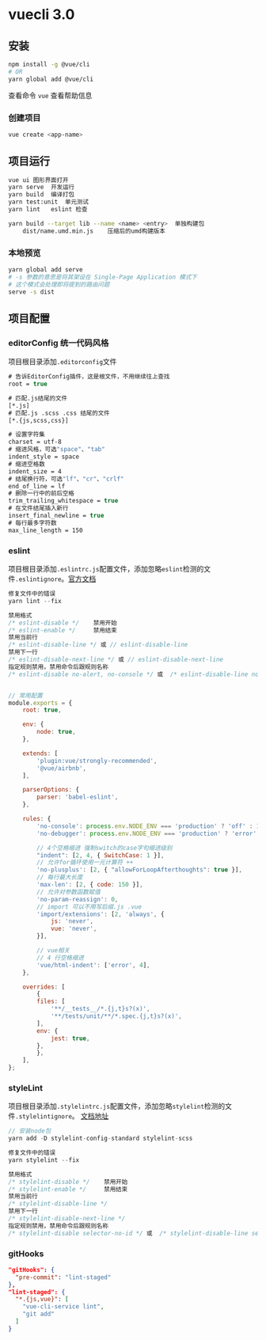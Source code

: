 # vuecli 3.0

## 安装

``` sh
npm install -g @vue/cli
# OR
yarn global add @vue/cli
```

查看命令 `vue` 查看帮助信息

### 创建项目

```sh
vue create <app-name>
```

## 项目运行

``` bash
vue ui 图形界面打开
yarn serve  开发运行
yarn build  编译打包
yarn test:unit  单元测试
yarn lint   eslint 检查

yarn build --target lib --name <name> <entry>  单独构建包
    dist/name.umd.min.js    压缩后的umd构建版本
```

### 本地预览

``` bash
yarn global add serve
# -s 参数的意思是将其架设在 Single-Page Application 模式下
# 这个模式会处理即将提到的路由问题
serve -s dist

```

## 项目配置

### editorConfig 统一代码风格
项目根目录添加`.editorconfig`文件

``` vb
# 告诉EditorConfig插件，这是根文件，不用继续往上查找
root = true

# 匹配.js结尾的文件
[*.js]
# 匹配.js .scss .css 结尾的文件
[*.{js,scss,css}]

# 设置字符集
charset = utf-8
# 缩进风格，可选"space"、"tab"
indent_style = space
# 缩进空格数
indent_size = 4
# 结尾换行符，可选"lf"、"cr"、"crlf"
end_of_line = lf
# 删除一行中的前后空格
trim_trailing_whitespace = true
# 在文件结尾插入新行
insert_final_newline = true
# 每行最多字符数
max_line_length = 150
```

### eslint
项目根目录添加`.eslintrc.js`配置文件，添加忽略`eslint`检测的文件`.eslintignore`。[官方文档](https://eslint.bootcss.com/)

``` js
修复文件中的错误
yarn lint --fix

禁用格式
/* eslint-disable */    禁用开始
/* eslint-enable */     禁用结束
禁用当前行
/* eslint-disable-line */ 或 // eslint-disable-line
禁用下一行
/* eslint-disable-next-line */ 或 // eslint-disable-next-line
指定规则禁用，禁用命令后跟规则名称
/* eslint-disable no-alert, no-console */ 或  /* eslint-disable-line no-console */


// 常用配置
module.exports = {
    root: true,

    env: {
        node: true,
    },

    extends: [
        'plugin:vue/strongly-recommended',
        '@vue/airbnb',
    ],

    parserOptions: {
        parser: 'babel-eslint',
    },

    rules: {
        'no-console': process.env.NODE_ENV === 'production' ? 'off' : 1,
        'no-debugger': process.env.NODE_ENV === 'production' ? 'error' : 'off',

        // 4个空格缩进 强制switch的case字句缩进级别
        "indent": [2, 4, { SwitchCase: 1 }],
        // 允许for循环使用一元计算符 ++
        'no-plusplus': [2, { "allowForLoopAfterthoughts": true }],
        // 每行最大长度
        'max-len': [2, { code: 150 }],
        // 允许对参数函数赋值
        'no-param-reassign': 0,
        // import 可以不用写后缀.js .vue
        'import/extensions': [2, 'always', {
            js: 'never',
            vue: 'never',
        }],

        // vue相关
        // 4 行空格缩进
        'vue/html-indent': ['error', 4],
    },

    overrides: [
        {
        files: [
            '**/__tests__/*.{j,t}s?(x)',
            '**/tests/unit/**/*.spec.{j,t}s?(x)',
        ],
        env: {
            jest: true,
        },
        },
    ],
};
```

### styleLint

项目根目录添加`.stylelintrc.js`配置文件，添加忽略`stylelint`检测的文件`.stylelintignore`。 [文档地址](http://stylelint.cn/user-guide/rules/)

``` js
// 安装node包
yarn add -D stylelint-config-standard stylelint-scss

修复文件中的错误
yarn stylelint --fix

禁用格式
/* stylelint-disable */    禁用开始
/* stylelint-enable */     禁用结束
禁用当前行
/* stylelint-disable-line */
禁用下一行
/* stylelint-disable-next-line */
指定规则禁用，禁用命令后跟规则名称
/* stylelint-disable selector-no-id */ 或  /* stylelint-disable-line selector-no-id */
```

### gitHooks

``` json
"gitHooks": {
  "pre-commit": "lint-staged"
},
"lint-staged": {
  "*.{js,vue}": [
    "vue-cli-service lint",
    "git add"
  ]
}
```
